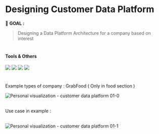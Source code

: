 # Designing Customer Data Platform
:round_pushpin: **GOAL :** 
> Designing a Data Platform Architecture for a company based on interest

# <h4>Tools & Others</h4>

[![](https://img.shields.io/badge/tools-miro-green?style=f?style=flat-square&logo=miro&logoColor=white&color=2bbc8a)](https://miro.com/)
[![](https://img.shields.io/badge/OS-Mac-green?style=f?style=flat-square&logo=macos&logoColor=white)](https://www.apple.com/macos/ventura/)
[![](https://img.shields.io/badge/OS-Windows-green?style=f?style=flat-square&logo=windows&logoColor=white)](https://www.microsoft.com/)
[![](https://img.shields.io/badge/Git_Update-16_Jun_2023-brightgreen?style=f?style=flat-square&logo=github&logoColor=white)](https://github.com/)

#

Example types of company : GrabFood ( Only in food section )

![Personal visualization - customer data platform 01-0](https://github.com/HikariJadeEmpire/AdvancedAnalytics-MADT8101/assets/118663358/e9394201-87b1-4f4b-a6df-23f84e6f62ab)

<br>
Use case in example : <br>

<br>

![Personal visualization - customer data platform 01-1](https://github.com/HikariJadeEmpire/AdvancedAnalytics-MADT8101/assets/118663358/26f01e02-4684-4be0-8fa9-fbb3989cf84b)


